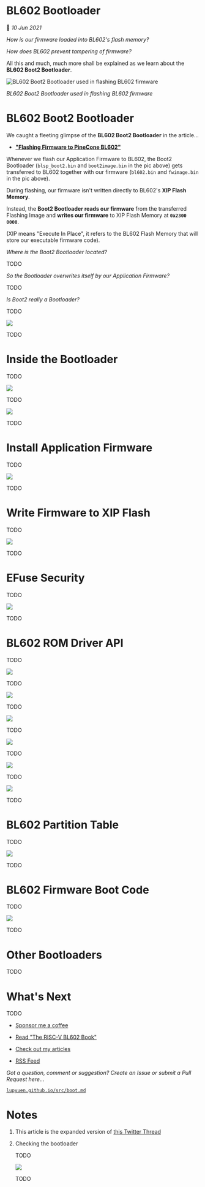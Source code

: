 # BL602 Bootloader

📝 _10 Jun 2021_

_How is our firmware loaded into BL602's flash memory?_

_How does BL602 prevent tampering of firmware?_

All this and much, much more shall be explained as we learn about the __BL602 Boot2 Bootloader__.

![BL602 Boot2 Bootloader used in flashing BL602 firmware](https://lupyuen.github.io/images/boot-title.jpg)

_BL602 Boot2 Bootloader used in flashing BL602 firmware_

# BL602 Boot2 Bootloader

We caught a fleeting glimpse of the __BL602 Boot2 Bootloader__ in the article...

-   [__"Flashing Firmware to PineCone BL602"__](https://lupyuen.github.io/articles/flash)

Whenever we flash our Application Firmware to BL602, the Boot2 Bootloader (`blsp_boot2.bin` and `boot2image.bin` in the pic above) gets transferred to BL602 together with our firmware (`bl602.bin` and `fwimage.bin` in the pic above).

During flashing, our firmware isn't written directly to BL602's __XIP Flash Memory__. 

Instead, the __Boot2 Bootloader reads our firmware__ from the transferred Flashing Image and __writes our firmware__ to XIP Flash Memory at __`0x2300 0000`__.

(XIP means "Execute In Place", it refers to the BL602 Flash Memory that will store our executable firmware code).

_Where is the Boot2 Bootloader located?_

TODO

_So the Bootloader overwrites itself by our Application Firmware?_

TODO

_Is Boot2 really a Bootloader?_

TODO

![](https://lupyuen.github.io/images/boot-loader.png)

TODO

# Inside the Bootloader

TODO

![](https://lupyuen.github.io/images/boot-main.png)

TODO

![](https://lupyuen.github.io/images/boot-main2.png)

TODO

# Install Application Firmware

TODO

![](https://lupyuen.github.io/images/boot-install.png)

TODO

# Write Firmware to XIP Flash

TODO

![](https://lupyuen.github.io/images/boot-write.png)

TODO

# EFuse Security

TODO

![](https://lupyuen.github.io/images/boot-efuse.png)

TODO

# BL602 ROM Driver API

TODO

![](https://lupyuen.github.io/images/boot-driver.png)

TODO

![](https://lupyuen.github.io/images/boot-driver2.png)

TODO

![](https://lupyuen.github.io/images/boot-driver3.png)

TODO

![](https://lupyuen.github.io/images/boot-driver4.png)

TODO

![](https://lupyuen.github.io/images/boot-driver5.png)

TODO

![](https://lupyuen.github.io/images/boot-rust.png)

TODO

# BL602 Partition Table

TODO

![](https://lupyuen.github.io/images/boot-partition.png)

TODO

# BL602 Firmware Boot Code

TODO

![](https://lupyuen.github.io/images/boot-code.png)

TODO

# Other Bootloaders

TODO

# What's Next

TODO

-   [Sponsor me a coffee](https://github.com/sponsors/lupyuen)

-   [Read "The RISC-V BL602 Book"](https://lupyuen.github.io/articles/book)

-   [Check out my articles](https://lupyuen.github.io)

-   [RSS Feed](https://lupyuen.github.io/rss.xml)

_Got a question, comment or suggestion? Create an Issue or submit a Pull Request here..._

[`lupyuen.github.io/src/boot.md`](https://github.com/lupyuen/lupyuen.github.io/blob/master/src/boot.md)

# Notes

1.  This article is the expanded version of [this Twitter Thread](https://twitter.com/MisterTechBlog/status/1398855867030593538)

1.  Checking the bootloader

    TODO

    ![](https://lupyuen.github.io/images/boot-compare.png)

    TODO
